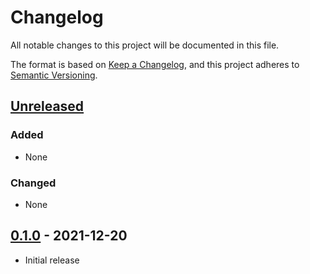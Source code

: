 # Changelog

All notable changes to this project will be documented in this file.

The format is based on [Keep a Changelog](https://keepachangelog.com/en/1.0.0/),
and this project adheres to [Semantic Versioning](https://semver.org/spec/v2.0.0.html).

## [Unreleased]

### Added

- None

### Changed

- None

## [0.1.0] - 2021-12-20

- Initial release

[Unreleased]: https://github.com/rp-rs/rp-hal/compare/sparkfun-pro-micro-rp2040-v0.1.0...HEAD
[0.1.0]: https://github.com/rp-rs/rp-hal/releases/tag/sparkfun-pro-micro-rp2040-v0.1.0
